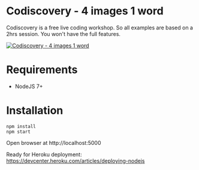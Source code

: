 # Codiscovery - 4 images 1 word

Codiscovery is a free live coding workshop.
So all examples are based on a 2hrs session. You won't have the full features.

[![Codiscovery - 4 images 1 word](https://img.youtube.com/vi/zacrtTS4DRU/0.jpg)](https://www.youtube.com/watch?v=zacrtTS4DRU)

# Requirements

- NodeJS 7+

# Installation

```
npm install
npm start
```

Open browser at http://localhost:5000

Ready for Heroku deployment: https://devcenter.heroku.com/articles/deploying-nodejs